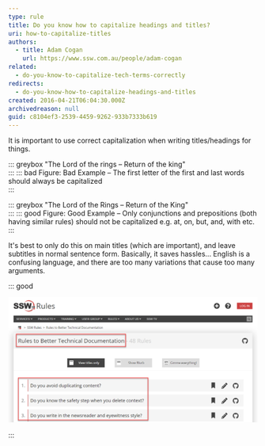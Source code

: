 ```yaml
---
type: rule
title: Do you know how to capitalize headings and titles?
uri: how-to-capitalize-titles
authors:
  - title: Adam Cogan
    url: https://www.ssw.com.au/people/adam-cogan
related:
  - do-you-know-to-capitalize-tech-terms-correctly
redirects:
  - do-you-know-how-to-capitalize-headings-and-titles
created: 2016-04-21T06:04:30.000Z
archivedreason: null
guid: c8104ef3-2539-4459-9262-933b7333b619
---
```

It is important to use correct capitalization when writing titles/headings for things.

::: greybox
"The Lord of the rings – Return of the king"\
:::
::: bad
Figure: Bad Example – The first letter of the first and last words should always be capitalized\
:::

::: greybox
"The Lord of the Rings – Return of the King"\
:::
::: good
Figure: Good Example – Only conjunctions and prepositions (both having similar rules) should not be capitalized e.g. at, on, but, and, with etc.\
:::

<!--endintro-->

It's best to only do this on main titles (which are important), and leave subtitles in normal sentence form. Basically, it saves hassles... English is a confusing language, and there are too many variations that cause too many arguments.

::: good

![Figure: Good Example - the main title has capitalization and the sub-titles don't](rules-to-better-technical-documentation-example.png)


:::
